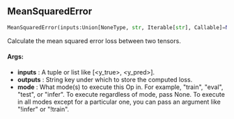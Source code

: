 ## MeanSquaredError
```python
MeanSquaredError(inputs:Union[NoneType, str, Iterable[str], Callable]=None, outputs:Union[NoneType, str, Iterable[str]]=None, mode:Union[NoneType, str, Iterable[str]]=None, average_loss:bool=True)
```
Calculate the mean squared error loss between two tensors.



#### Args:

* **inputs** :  A tuple or list like [<y_true>, <y_pred>].
* **outputs** :  String key under which to store the computed loss.
* **mode** :  What mode(s) to execute this Op in. For example, "train", "eval", "test", or "infer". To execute            regardless of mode, pass None. To execute in all modes except for a particular one, you can pass an argument            like "!infer" or "!train".    